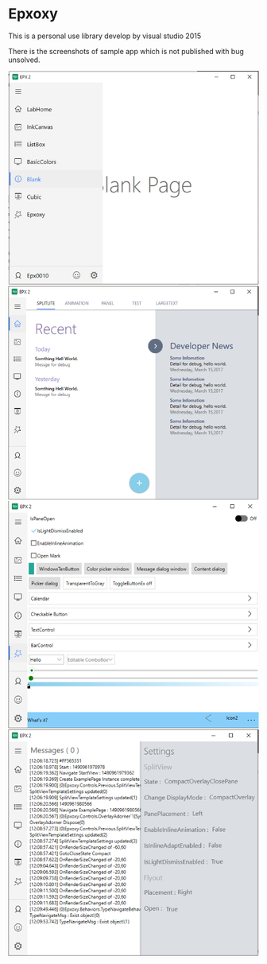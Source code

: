 # Epxoxy
This is a personal use library develop by visual studio 2015

There is the screenshots of sample app which is not published with bug unsolved.

![image](https://github.com/Epxoxy/Epxoxy/blob/master/Screenshots/Preview00.PNG)
![image](https://github.com/Epxoxy/Epxoxy/blob/master/Screenshots/Preview01.PNG)
![image](https://github.com/Epxoxy/Epxoxy/blob/master/Screenshots/Preview02.PNG)
![image](https://github.com/Epxoxy/Epxoxy/blob/master/Screenshots/Preview03.PNG)
